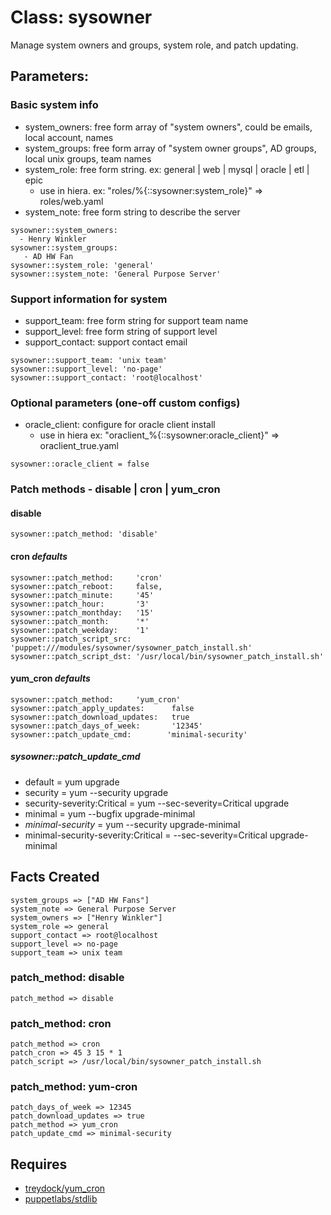 # Class: sysowner

 Manage system owners and groups, system role, and patch updating. 

## Parameters: 

### Basic system info
  - system_owners: free form array of "system owners", could be emails, local account, names
  - system_groups: free form array of "system owner groups", AD groups, local unix groups, team names
  - system_role: free form string. ex: general | web | mysql | oracle | etl | epic
    - use in hiera. ex: "roles/%{::sysowner:system_role}" => roles/web.yaml
  - system_note: free form string to describe the server
  
```
sysowner::system_owners: 
  - Henry Winkler
sysowner::system_groups:
   - AD HW Fan
sysowner::system_role: 'general'
sysowner::system_note: 'General Purpose Server'
```

### Support information for system
  - support_team: free form string for support team name
  - support_level: free form string of support level
  - support_contact: support contact email

```
sysowner::support_team: 'unix team'
sysowner::support_level: 'no-page'
sysowner::support_contact: 'root@localhost'
```

### Optional parameters (one-off custom configs)
  - oracle_client: configure for oracle client install
    - use in hiera ex: "oraclient_%{::sysowner:oracle_client}" => oraclient_true.yaml
  
```
sysowner::oracle_client = false
```

### Patch methods - disable | cron | yum_cron
#### disable 
```
sysowner::patch_method: 'disable'
```
#### cron *defaults*
```
sysowner::patch_method:     'cron'
sysowner::patch_reboot:     false, 
sysowner::patch_minute:     '45'
sysowner::patch_hour:       '3'
sysowner::patch_monthday:   '15'
sysowner::patch_month:      '*'
sysowner::patch_weekday:    '1'
sysowner::patch_script_src: 'puppet:///modules/sysowner/sysowner_patch_install.sh'
sysowner::patch_script_dst: '/usr/local/bin/sysowner_patch_install.sh'
```
#### yum_cron *defaults*
```
sysowner::patch_method:     'yum_cron'
sysowner::patch_apply_updates:      false
sysowner::patch_download_updates:   true
sysowner::patch_days_of_week:       '12345'
sysowner::patch_update_cmd:        'minimal-security'
```
##### sysowner::patch_update_cmd
  - default                            = yum upgrade
  - security                           = yum --security upgrade
  - security-severity:Critical         = yum --sec-severity=Critical upgrade
  - minimal                            = yum --bugfix upgrade-minimal
  - *minimal-security*                   = yum --security upgrade-minimal
  - minimal-security-severity:Critical =  --sec-severity=Critical upgrade-minimal

## Facts Created
```
system_groups => ["AD HW Fans"]
system_note => General Purpose Server
system_owners => ["Henry Winkler"]
system_role => general
support_contact => root@localhost
support_level => no-page
support_team => unix team
```
### patch_method: disable 
```patch_method => disable```
### patch_method: cron
```
patch_method => cron
patch_cron => 45 3 15 * 1
patch_script => /usr/local/bin/sysowner_patch_install.sh
```
### patch_method: yum-cron
```
patch_days_of_week => 12345
patch_download_updates => true
patch_method => yum_cron
patch_update_cmd => minimal-security
```

## Requires

  - [treydock/yum_cron](https://forge.puppetlabs.com/treydock/yum_cron)
  - [puppetlabs/stdlib](https://forge.puppetlabs.com/puppetlabs/stdlib)
